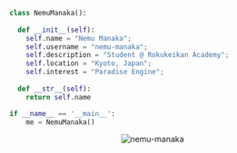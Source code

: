 ```py
class NemuManaka():
    
  def __init__(self):
    self.name = "Nemu Manaka";
    self.username = "nemu-manaka";
    self.description = "Student @ Rokukeikan Academy";
    self.location = "Kyoto, Japan";
    self.interest = "Paradise Engine";
  
  def __str__(self):
    return self.name

if __name__ == '__main__':
    me = NemuManaka()
```

<div align="center">
    <img src="https://count.getloli.com/@nemu-manaka?name=nemu-manaka&theme=rule34&padding=4&offset=0&align=bottom&scale=1&pixelated=1&darkmode=0" alt="nemu-manaka" />
</div>
